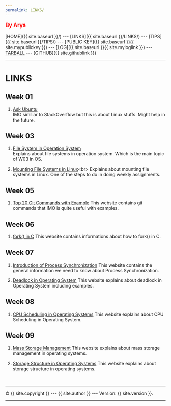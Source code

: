 ```yaml
---
permalink: LINKS/
---
```

<span style="color:red; font-weight:bold; font-size:larger;">By Arya</span>
<br><br>
[HOME]({{ site.baseurl }}/) ---
[LINKS]({{ site.baseurl }}/LINKS/) ---
[TIPS]({{ site.baseurl }}/TIPS/) ---
[PUBLIC KEY]({{ site.baseurl }}{{ site.mypublickey }}) ---
[LOG]({{ site.baseurl }}{{ site.myloglink }}) ---
[TARBALL](SandBox/AryaDaffaA.tar.xz) ---
[GITHUB]({{ site.githublink }})
<br>
<hr>

# LINKS

## Week 01

1. [Ask Ubuntu](https://askubuntu.com/)<br>
IMO similiar to StackOverflow but this is about Linux stuffs. Might help in the future.

## Week 03

1. [File System in Operation System](https://www.scaler.com/topics/file-systems-in-os/)<br>
Explains about file systems in operation system. Which is the main topic of W03 in OS.

2. [Mounting File Systems in Linux](https://www.bleepingcomputer.com/tutorials/introduction-to-mounting-filesystems-in-linux/#:~:text=Mounting%20a%20filesystem%20simply%20means,floppy%2C%20or%20USB%20storage%20device.)<br>
Explains about mounting file systems in Linux. One of the steps to do in doing weekly assignments.

## Week 05

1. [Top 20 Git Commands with Example](https://www.edureka.co/blog/git-commands-with-example/ "Open Link")
This website contains git commands that IMO is quite useful with examples.

## Week 06
1. [fork() in C](https://www.geeksforgeeks.org/fork-system-call/)
This website contains informations about how to fork() in C.

## Week 07
1. [Introduction of Process Synchronization](https://www.geeksforgeeks.org/introduction-of-process-synchronization/)
This website contains the general information we need to know about Process Synchronization.

2. [Deadlock in Operating System](https://www.guru99.com/deadlock-in-operating-system.html)
This website explains about deadlock in Operating System including examples.

## Week 08
1. [CPU Scheduling in Operating Systems](https://www.geeksforgeeks.org/cpu-scheduling-in-operating-systems/)
This website explains about CPU Scheduling in Operating System.

## Week 09
1. [Mass Storage Management](https://www.tutorialspoint.com/Mass-Storage-Management)
This website explains about mass storage management in operating systems.

2. [Storage Structure in Operating Systems](https://www.geeksforgeeks.org/storage-structure-in-operating-systems/)
This website explains about storage structure in operating systems.

<br>
<hr>
&copy; {{ site.copyright }} --- {{ site.author }} --- Version: {{ site.version }}.
<hr>
<br>
